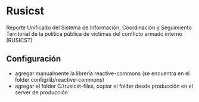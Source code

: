 # Rusicst

Reporte Unificado del Sistema de Información, Coordinación y Seguimiento Territorial de la política pública de víctimas del conflicto armado interno (RUSICST)

## Configuración

- agregar manualmente la librería reactive-commons (se encuentra en el folder config/lib/reactive-commons)
- agregar el folder C:\rusicst-files, copiar el folder desde producción en el server de producción
